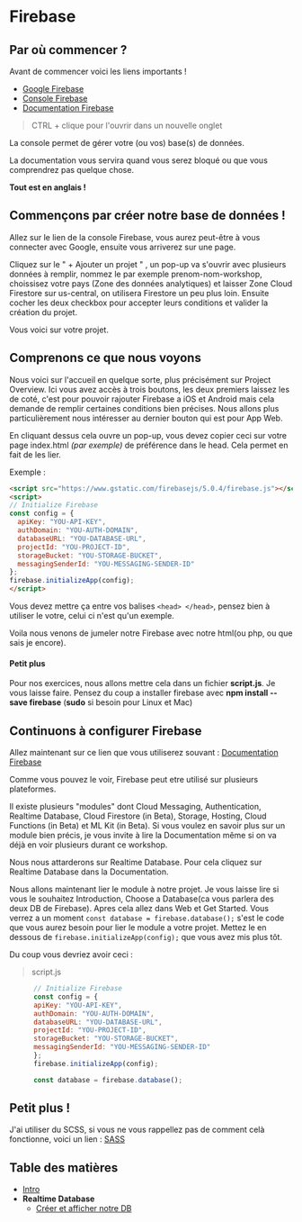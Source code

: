 # Firebase   

## Par où commencer ?

Avant de commencer voici les liens importants !

- [Google Firebase](https://firebase.google.com/)
- [Console Firebase](https://console.firebase.google.com/)
- [Documentation Firebase](https://firebase.google.com/docs/)

> CTRL + clique pour l'ouvrir dans un nouvelle onglet

La console permet de gérer votre (ou vos) base(s) de données.

La documentation vous servira quand vous serez bloqué ou que vous comprendrez pas quelque chose.

**Tout est en anglais !**


## Commençons par créer notre base de données !

Allez sur le lien de la console Firebase, vous aurez peut-être à vous connecter avec Google, ensuite vous arriverez sur une page.

Cliquez sur le " + Ajouter un projet " , un pop-up va s'ouvrir avec plusieurs données à remplir, nommez le par exemple prenom-nom-workshop, choissisez votre pays (Zone des données analytiques) et laisser Zone Cloud Firestore sur us-central, on utilisera Firestore un peu plus loin. Ensuite cocher les deux checkbox pour accepter leurs conditions et valider la création du projet.

Vous voici sur votre projet.


## Comprenons ce que nous voyons

Nous voici sur l'accueil en quelque sorte, plus précisément sur Project Overview. Ici vous avez accès à trois boutons, les deux premiers laissez les de coté, c'est pour pouvoir rajouter Firebase a iOS et Android mais cela demande de remplir certaines conditions bien précises. Nous allons plus particulièrement nous intéresser au dernier bouton qui est pour App Web.

En cliquant dessus cela ouvre un pop-up, vous devez copier ceci sur votre page index.html *(par exemple)* de préférence dans le head. Cela permet en fait de les lier.

Exemple :

```html
<script src="https://www.gstatic.com/firebasejs/5.0.4/firebase.js"></script>
<script>
// Initialize Firebase
const config = {
  apiKey: "YOU-API-KEY",
  authDomain: "YOU-AUTH-DOMAIN",
  databaseURL: "YOU-DATABASE-URL",
  projectId: "YOU-PROJECT-ID",
  storageBucket: "YOU-STORAGE-BUCKET",
  messagingSenderId: "YOU-MESSAGING-SENDER-ID"
};
firebase.initializeApp(config);
</script>
```

Vous devez mettre ça entre vos balises `<head> </head>`, pensez bien à utiliser le votre, celui ci n'est qu'un exemple.

Voila nous venons de jumeler notre Firebase avec notre html(ou php, ou que sais je encore).

#### Petit plus 
Pour nos exercices, nous allons mettre cela dans un fichier **script.js**. Je vous laisse faire. Pensez du coup a installer firebase avec **npm install --save firebase** (**sudo** si besoin pour Linux et Mac)


## Continuons à configurer Firebase

Allez maintenant sur ce lien que vous utiliserez souvant : <a href="https://firebase.google.com/docs/" target="_blank">Documentation Firebase</a>

Comme vous pouvez le voir, Firebase peut etre utilisé sur plusieurs plateformes.

Il existe plusieurs "modules" dont Cloud Messaging, Authentication, Realtime Database, Cloud Firestore (in Beta), Storage, Hosting, Cloud Functions (in Beta) et ML Kit (in Beta). Si vous voulez en savoir plus sur un module bien précis, je vous invite à lire la Documentation même si on va déjà en voir plusieurs durant ce workshop.

Nous nous attarderons sur Realtime Database. Pour cela cliquez sur Realtime Database dans la Documentation.

Nous allons maintenant lier le module à notre projet. Je vous laisse lire si vous le souhaitez Introduction, Choose a Database(ca vous parlera des deux DB de Firebase). Apres cela allez dans Web et Get Started. Vous verrez a un moment  `const database = firebase.database();` s'est le code que vous aurez besoin pour lier le module a votre projet. Mettez le en dessous de `firebase.initializeApp(config);` que vous avez mis plus tôt.

Du coup vous devriez avoir ceci :

> script.js

```javascript
      // Initialize Firebase
      const config = {
      apiKey: "YOU-API-KEY",
      authDomain: "YOU-AUTH-DOMAIN",
      databaseURL: "YOU-DATABASE-URL",
      projectId: "YOU-PROJECT-ID",
      storageBucket: "YOU-STORAGE-BUCKET",
      messagingSenderId: "YOU-MESSAGING-SENDER-ID"
      };
      firebase.initializeApp(config);

      const database = firebase.database();
```

## Petit plus !

J'ai utiliser du SCSS, si vous ne vous rappellez pas de comment celà fonctionne, voici un lien : <a href="https://sass-lang.com/" target="_blank">SASS</a>

## Table des matières

  - [Intro](intro.md) 
  - **Realtime Database**
    - [Créer et afficher notre DB](./1_Realtime_Database/exercice01.md) 
